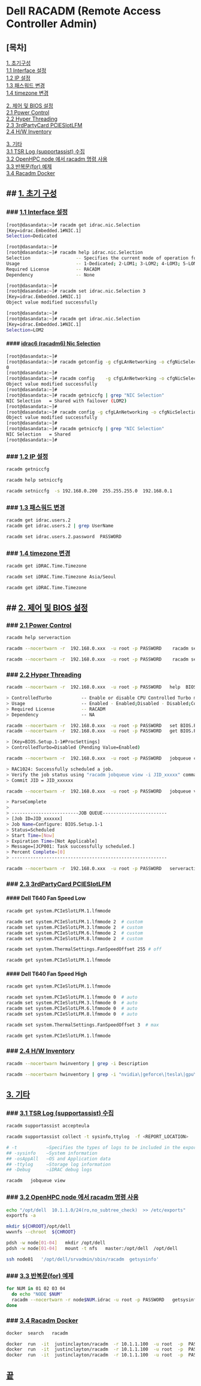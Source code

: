 [0]:   racadm.md#dell-racadm-remote-access-controller-admin

[1]:   racadm.md#-1-%EC%B4%88%EA%B8%B0-%EA%B5%AC%EC%84%B1
[1.1]: racadm.md#-11-interface-%EC%84%A4%EC%A0%95
[1.2]: racadm.md#-12-ip-%EC%84%A4%EC%A0%95
[1.3]: racadm.md#-13-%ED%8C%A8%EC%8A%A4%EC%9B%8C%EB%93%9C-%EB%B3%80%EA%B2%BD
[1.4]: racadm.md#-14-timezone-%EB%B3%80%EA%B2%BD

[2]:   racadm.md#-2-%EC%A0%9C%EC%96%B4-%EB%B0%8F-bios-%EC%84%A4%EC%A0%95
[2.1]: racadm.md#-21-power-control
[2.2]: racadm.md#-22-hyper-threading
[2.3]: racadm.md#-23-3rdpartycard-pcieslotlfm
[2.4]: racadm.md#-24-hw-inventory

[3]:   racadm.md#3-%EA%B8%B0%ED%83%80
[3.1]: racadm.md#-31-tsr-log-supportassist-%EC%88%98%EC%A7%91
[3.2]: racadm.md#-32-openhpc-node-%EC%97%90%EC%84%9C-racadm-%EB%AA%85%EB%A0%B9-%EC%82%AC%EC%9A%A9
[3.3]: racadm.md#-33-%EB%B0%98%EB%B3%B5%EB%AC%B8for-%EC%98%88%EC%A0%9C
[3.4]: racadm.md#-34-racadm-docker

# Dell RACADM (Remote Access Controller Admin)

## [목차]  
[1. 초기구성][1]  
[1.1 Interface 설정][1.1]  
[1.2 IP 설정][1.2]  
[1.3 패스워드 변경][1.3]  
[1.4 timezone 변경][1.4]  

[2. 제어 및 BIOS 설정][2]  
[2.1 Power Control][2.1]  
[2.2 Hyper Threading][2.2]  
[2.3 3rdPartyCard PCIESlotLFM][2.3]  
[2.4 H/W Inventory][2.4]  

[3. 기타][3]  
[3.1 TSR Log (supportassist) 수집][3.1]  
[3.2 OpenHPC node 에서 racadm 명령 사용][3.2]  
[3.3 반복문(for) 예제][3.3]  
[3.4 Racadm Docker][3.4]  


## ## [1. 초기 구성][0]
### ### [1.1 Interface 설정][0]
```bash
[root@dasandata:~]# racadm get idrac.nic.Selection
[Key=idrac.Embedded.1#NIC.1]
Selection=Dedicated

[root@dasandata:~]#
[root@dasandata:~]# racadm help idrac.nic.Selection
Selection                 -- Specifies the current mode of operation for the iDRAC network interface controller
Usage                     -- 1-Dedicated; 2-LOM1; 3-LOM2; 4-LOM3; 5-LOM4; 6-LOM5; 7-LOM6; Default - 1
Required License          -- RACADM
Dependency                -- None

[root@dasandata:~]#
[root@dasandata:~]# racadm set idrac.nic.Selection 3
[Key=idrac.Embedded.1#NIC.1]
Object value modified successfully

[root@dasandata:~]#
[root@dasandata:~]# racadm get idrac.nic.Selection
[Key=idrac.Embedded.1#NIC.1]
Selection=LOM2
```

#### #### [idrac6 (racadm6) Nic Selection][0]
```bash
[root@dasandata:~]#
[root@dasandata:~]# racadm getconfig -g cfgLAnNetworking -o cfgNicSelection
0
[root@dasandata:~]#
[root@dasandata:~]# racadm config    -g cfgLAnNetworking -o cfgNicSelection 1
Object value modified successfully
[root@dasandata:~]#
[root@dasandata:~]# racadm getniccfg | grep "NIC Selection"
NIC Selection   = Shared with failover (LOM2)
[root@dasandata:~]#
[root@dasandata:~]# racadm config -g cfgLAnNetworking -o cfgNicSelection 0
Object value modified successfully
[root@dasandata:~]#
[root@dasandata:~]# racadm getniccfg | grep "NIC Selection"
NIC Selection   = Shared
[root@dasandata:~]#
```

### ### [1.2 IP 설정][0]
```bash
racadm getniccfg

racadm help setniccfg

racadm setniccfg  -s 192.168.0.200  255.255.255.0  192.168.0.1
```

### ### [1.3 패스워드 변경][0]
```bash
racadm get idrac.users.2
racadm get idrac.users.2 | grep UserName

racadm set idrac.users.2.password  PASSWORD
```

### ### [1.4 timezone 변경][0]
```bash
racadm get iDRAC.Time.Timezone

racadm set iDRAC.Time.Timezone Asia/Seoul

racadm get iDRAC.Time.Timezone
```


## ## [2. 제어 및 BIOS 설정][0]
### ### [2.1 Power Control][0]
```bash
racadm help serveraction

racadm --nocertwarn -r  192.168.0.xxx  -u root -p PASSWORD    racadm serveraction powerstatus

racadm --nocertwarn -r  192.168.0.xxx  -u root -p PASSWORD    racadm serveraction powerup
```

### ### [2.2 Hyper Threading][0]
```bash
racadm --nocertwarn -r  192.168.0.xxx  -u root -p PASSWORD   help  BIOS.ProcSettings.ControlledTurbo

> ControlledTurbo           -- Enable or disable CPU Controlled Turbo mode.    
> Usage                     -- Enabled - Enabled;Disabled - Disabled;ControlledTurboLimitMinus1 - Controlled Turbo Limit Minus 1 Bin;ControlledTurboLimitMinus2 - Controlled Turbo > Limit Minus 2 Bins;ControlledTurboLimitMinus3 - Controlled Turbo Limit Minus 3 Bins;
> Required License          -- RACADM
> Dependency                -- NA

racadm --nocertwarn -r  192.168.0.xxx  -u root -p PASSWORD   set BIOS.ProcSettings.ControlledTurbo  Disabled
racadm --nocertwarn -r  192.168.0.xxx  -u root -p PASSWORD   get BIOS.ProcSettings.ControlledTurbo

> [Key=BIOS.Setup.1-1#ProcSettings]                                            
> ControlledTurbo=Disabled (Pending Value=Enabled)

racadm --nocertwarn -r  192.168.0.xxx  -u root -p PASSWORD   jobqueue create BIOS.Setup.1-1

> RAC1024: Successfully scheduled a job.                                       
> Verify the job status using "racadm jobqueue view -i JID_xxxxx" command.
> Commit JID = JID_xxxxxx

racadm --nocertwarn -r  192.168.0.xxx  -u root -p PASSWORD   jobqueue view

> ParseComplete                                                                
>
> -------------------------JOB QUEUE------------------------
> [Job ID=JID_xxxxxx]
> Job Name=Configure: BIOS.Setup.1-1
> Status=Scheduled
> Start Time=[Now]
> Expiration Time=[Not Applicable]
> Message=[JCP001: Task successfully scheduled.]
> Percent Complete=[0]
> ----------------------------------------------------------

racadm --nocertwarn -r  192.168.0.xxx  -u root -p PASSWORD   serveraction powercycle

```

### ### [2.3 3rdPartyCard PCIESlotLFM][0]
#### #### Dell T640 Fan Speed Low
```bash
racadm get system.PCIeSlotLFM.1.lfmmode

racadm set system.PCIeSlotLFM.1.lfmmode 2  # custom
racadm set system.PCIeSlotLFM.3.lfmmode 2  # custom
racadm set system.PCIeSlotLFM.6.lfmmode 2  # custom
racadm set system.PCIeSlotLFM.8.lfmmode 2  # custom

racadm set system.ThermalSettings.FanSpeedOffset 255 # off

racadm get system.PCIeSlotLFM.1.lfmmode
```
#### #### Dell T640 Fan Speed High
```bash
racadm get system.PCIeSlotLFM.1.lfmmode

racadm set system.PCIeSlotLFM.1.lfmmode 0  # auto
racadm set system.PCIeSlotLFM.3.lfmmode 0  # auto
racadm set system.PCIeSlotLFM.6.lfmmode 0  # auto
racadm set system.PCIeSlotLFM.8.lfmmode 0  # auto

racadm set system.ThermalSettings.FanSpeedOffset 3  # max

racadm get system.PCIeSlotLFM.1.lfmmode
```

### ### [2.4 H/W Inventory][0]
```bash
racadm --nocertwarn hwinventory | grep -i Description

racadm --nocertwarn hwinventory | grep -i "nvidia\|geforce\|tesla\|gpu\|video\|graphics"
```

## [3. 기타][0]
### ### [3.1 TSR Log (supportassist) 수집][0]

```bash
racadm supportassist accepteula

racadm supportassist collect -t sysinfo,ttylog  -f <REPORT_LOCATION>

# -t           —Specifies the types of logs to be included in the export data.
## -sysinfo    —System information
## -osAppAll   —OS and Application data
## -ttylog     —Storage log information
## -Debug      —iDRAC debug logs

racadm   jobqueue view
```

### ### [3.2 OpenHPC node 에서 racadm 명령 사용][0]
```bash
echo "/opt/dell  10.1.1.0/24(ro,no_subtree_check)  >> /etc/exports"
exportfs -a

mkdir ${CHROOT}/opt/dell
wwvnfs --chroot  ${CHROOT}

pdsh -w node[01-04]   mkdir /opt/dell
pdsh -w node[01-04]   mount -t nfs   master:/opt/dell  /opt/dell

ssh node01   '/opt/dell/srvadmin/sbin/racadm  getsysinfo'
```

### ### [3.3 반복문(for) 예제][0]
```bash
for NUM in 01 02 03 04
  do echo "NODE $NUM"
  racadm --nocertwarn -r node$NUM.idrac -u root -p PASSWORD   getsysinfo
done
```

### ### [3.4 Racadm Docker][0]
```bash
docker  search   racadm

docker  run  -it  justinclayton/racadm  -r 10.1.1.100  -u root  -p  PASSWORD  getsysinfo
docker  run  -it  justinclayton/racadm  -r 10.1.1.100  -u root  -p  PASSWORD  help  serveraction
docker  run  -it  justinclayton/racadm  -r 10.1.1.100  -u root  -p  PASSWORD  serveraction powerstatus
```

## [끝][0]
